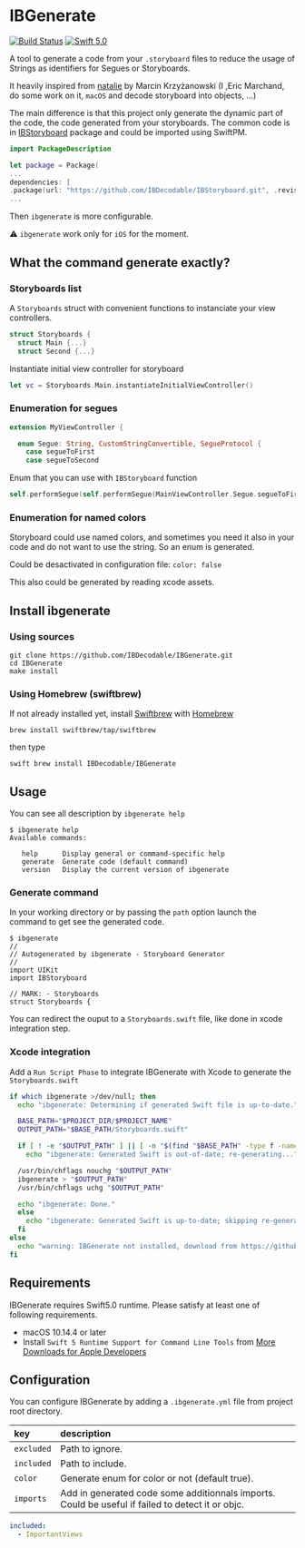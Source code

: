 # IBGenerate
[![Build Status](https://travis-ci.org/IBDecodable/IBGenerate.svg?branch=master)](https://travis-ci.org/IBDecodable/IBGenerate)
[![Swift 5.0](https://img.shields.io/badge/Swift-5.0-orange.svg?style=flat)](https://developer.apple.com/swift/)

A tool to generate a code from your  `.storyboard` files to reduce the usage of Strings as identifiers for Segues or Storyboards.

It heavily inspired from [natalie](https://github.com/krzyzanowskim/Natalie) by Marcin Krzyżanowski
(I ,Eric Marchand, do some work on it, `macOS` and decode storyboard into objects, ...)

The main difference is that this project only generate the dynamic part of the code, the code generated from your storyboards.
The common code is in [IBStoryboard](https://github.com/IBDecodable/IBStoryboard) package and could be imported using SwiftPM.

```swift
import PackageDescription

let package = Package(
...
dependencies: [
.package(url: "https://github.com/IBDecodable/IBStoryboard.git", .revision("HEAD"))
...

```

Then `ibgenerate` is more configurable.

:warning: `ibgenerate` work only for `iOS` for the moment.

## What the command generate exactly?

### Storyboards list

 A `Storyboards` struct with convenient functions to instanciate your view controllers.
 
```swift
struct Storyboards {
  struct Main {...}
  struct Second {...}
```

Instantiate initial view controller for storyboard

```swift
let vc = Storyboards.Main.instantiateInitialViewController()
```

### Enumeration for segues

```swift
extension MyViewController {

  enum Segue: String, CustomStringConvertible, SegueProtocol {
    case segueToFirst
    case segueToSecond

```

Enum that you can use with `IBStoryboard` function

```swift
self.performSegue(self.performSegue(MainViewController.Segue.segueToFirst, sender:nil), sender:nil)
```

### Enumeration for named colors

Storyboard could use named colors, and sometimes you need it also in your code and do not want to use the string.
So an enum is generated.

Could be desactivated in configuration file: `color: false`

This also could be generated by reading xcode assets.

## Install ibgenerate

### Using sources

```
git clone https://github.com/IBDecodable/IBGenerate.git
cd IBGenerate
make install
```

### Using Homebrew (swiftbrew)

If not already installed yet, install [Swiftbrew](https://github.com/swiftbrew/Swiftbrew) with [Homebrew](https://brew.sh/index_fr)

```
brew install swiftbrew/tap/swiftbrew
```

then type 
```
swift brew install IBDecodable/IBGenerate
```

## Usage

You can see all description by `ibgenerate help`

```
$ ibgenerate help
Available commands:

   help      Display general or command-specific help
   generate  Generate code (default command)
   version   Display the current version of ibgenerate
```

### Generate command

In your working directory or by passing the `path` option launch the command to get see the generated code.

```
$ ibgenerate
//
// Autogenerated by ibgenerate - Storyboard Generator
//
import UIKit
import IBStoryboard

// MARK: - Storyboards
struct Storyboards {
```

You can redirect the ouput to a `Storyboards.swift` file, like done in xcode integration step.

### Xcode integration

Add a `Run Script Phase` to integrate IBGenerate with Xcode to generate the `Storyboards.swift`

```sh
if which ibgenerate >/dev/null; then
  echo "ibgenerate: Determining if generated Swift file is up-to-date."

  BASE_PATH="$PROJECT_DIR/$PROJECT_NAME"
  OUTPUT_PATH="$BASE_PATH/Storyboards.swift"

  if [ ! -e "$OUTPUT_PATH" ] || [ -n "$(find "$BASE_PATH" -type f -name "*.storyboard" -newer "$OUTPUT_PATH" -print -quit)" ]; then
    echo "ibgenerate: Generated Swift is out-of-date; re-generating..."

  /usr/bin/chflags nouchg "$OUTPUT_PATH"
  ibgenerate > "$OUTPUT_PATH"
  /usr/bin/chflags uchg "$OUTPUT_PATH"

  echo "ibgenerate: Done."
  else
    echo "ibgenerate: Generated Swift is up-to-date; skipping re-generation."
  fi
else
  echo "warning: IBGenerate not installed, download from https://github.com/IBDecodable/IBGenerate"
fi
```

## Requirements

IBGenerate requires Swift5.0 runtime. Please satisfy at least one of following requirements.

 - macOS 10.14.4 or later
 - Install `Swift 5 Runtime Support for Command Line Tools` from [More Downloads for Apple Developers](https://developer.apple.com/download/more/)
 
## Configuration

You can configure IBGenerate by adding a `.ibgenerate.yml` file from project root directory.


| key                  | description                 |
|:---------------------|:--------------------------- |
| `excluded`           | Path to ignore.    |
| `included`           | Path to include.   |
| `color`                 | Generate enum for color or not (default true).   |
| `imports`             | Add in generated code some additionnals imports. Could be useful if failed to detect it or objc.   |

```yaml
included:
  - ImportantViews
```
